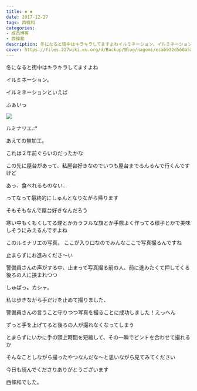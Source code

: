 ```yaml
---
title: ✱︎ ✱︎
date: 2017-12-27
tags: 西條和
categories: 
- 成员博客
- 西條和
description: 冬になると街中はキラキラしてますよねイルミネーション。イルミネーションといえばふぁいっルミナリエ.:*あえての無加工。...
cover: https://files.227wiki.eu.org/d/Backup/Blog/nagomi/ecab932d560a5aa63a76376bece31.png 
---
```







冬になると街中はキラキラしてますよね


イルミネーション。






イルミネーションといえば






ふぁいっ


![](https://files.227wiki.eu.org/d/Backup/Blog/nagomi/ecab932d560a5aa63a76376bece31.png)





ルミナリエ.:*






あえての無加工。





これは２年前ぐらいのだったかな











この先に屋台があって、私屋台好きなのでいつも屋台までるんるんで行くんですけど



あっ、食べれるものない…






ってなって最終的にしゅんとなりながら帰ります









そもそもなんで屋台好きなんだろう






寒い中もくもくしてる煙とかカラフルな旗とか手際よく作ってる様子とかで美味しそうにみえるんですよね














このルミナリエの写真。
ここが入り口なのでみんなここで写真撮るんですね






止まらずにお進みくださ〜い





警備員さんの声がする中、止まって写真撮る前の人、前に進みたくて押してくる後ろの人に挟まれつつ










しゅぱっ。カシャ。






私は歩きながら手だけを止めて撮りました、






警備員さんの言うこと守りつつ写真を撮ることに成功しました！えっへん






ずっと手を上げてると後ろの人が撮れなくなってしまう





とまらずにいかに手の頭上時間を短縮して、その一瞬でピントを合わせて撮れるか








そんなことしながら撮ったやつなんだな〜と思いながら見てみてください










今日も読んでくださりありがとうございます



西條和でした。


